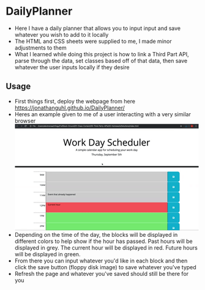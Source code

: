 # DailyPlanner
- Here I have a daily planner that allows you to input input and save whatever you wish to add to it locally
- The HTML and CSS sheets were supplied to me, I made minor adjustments to them
- What I learned while doing this project is how to link a Third Part API, parse through the data, set classes based off of that data, then save whatever the user inputs locally if they desire

## Usage 
- First things first, deploy the webpage from here https://jonathanguhl.github.io/DailyPlanner/
- Heres an example given to me of a user interacting with a very similar browser 
    ![MyImage](Assets/05-third-party-apis-homework-demo.gif)
- Depending on the time of the day, the blocks will be displayed in different colors to help show if the hour has passed. Past hours will be displayed in grey. The current hour will be displayed in red. Future hours will be displayed in green.
- From there you can input whatever you'd like in each block and then click the save button (floppy disk image) to save whatever you've typed
- Refresh the page and whatever you've saved should still be there for you
